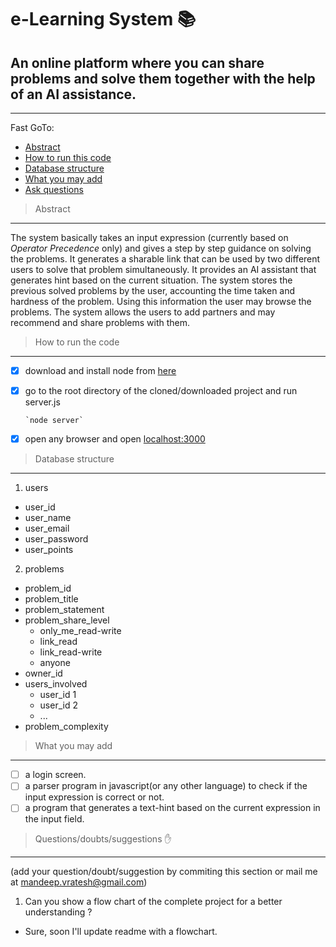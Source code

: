 e-Learning System :books:
===

## An online platform where you can share problems and solve them together with the help of an AI assistance.
---

Fast GoTo:
- [Abstract](https://github.com/mandeep-vratesh/learning/blob/master/README.md#abstract)
- [How to run this code](https://github.com/mandeep-vratesh/learning/blob/master/README.md#how-to-run-the-code)
- [Database structure](https://github.com/mandeep-vratesh/learning/blob/master/README.md#database-structure)
- [What you may add](https://github.com/mandeep-vratesh/learning/blob/master/README.md#what-you-may-add)
- [Ask questions](https://github.com/mandeep-vratesh/learning/blob/master/README.md#questionsdoubtssuggestions-raised_hand)

>Abstract
---

  The system basically takes an input expression (currently based on _Operator Precedence_ only) and gives a step by step guidance on solving the problems. It generates a sharable link that can be used by two different users to solve that problem simultaneously. It provides an AI assistant that generates hint based on the current situation.
  The system stores the previous solved problems by the user, accounting the time taken and hardness of the problem. Using this information the user may browse the problems.
  The system allows the users to add partners and may recommend and share problems with them.
  
>How to run the code
---

- [x] download and install node from [here](https://nodejs.org/en/)
- [x] go to the root directory of the cloned/downloaded project and run server.js

      `node server`
      
- [x] open any browser and open [localhost:3000](http://localhost:3000)

>Database structure
---

1. users
  - user_id
  - user_name
  - user_email
  - user_password
  - user_points
2. problems
  - problem_id
  - problem_title
  - problem_statement
  - problem_share_level
      * only_me_read-write
      * link_read
      * link_read-write
      * anyone
  - owner_id
  - users_involved
      * user_id 1
      * user_id 2
      * ...
  - problem_complexity
  
>What you may add
---

- [ ] a login screen.
- [ ] a parser program in javascript(or any other language) to check if the input expression is correct or not.
- [ ] a program that generates a text-hint based on the current expression in the input field.

>Questions/doubts/suggestions :raised_hand:
---

(add your question/doubt/suggestion by commiting this section or mail me at mandeep.vratesh@gmail.com)

1. Can you show a flow chart of the complete project for a better understanding ?
  - Sure, soon I'll update readme with a flowchart.
